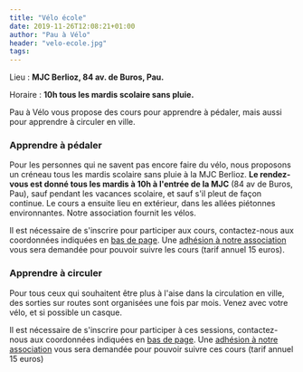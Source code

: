 ```yaml
---
title: "Vélo école"
date: 2019-11-26T12:08:21+01:00
author: "Pau à Vélo"
header: "velo-ecole.jpg"
tags:
---
```


<span aria-hidden="true" title="Lieu" class="fas fa-map-marker-alt" style="font-size:1.5em; width:1.3em;"></span>
<span class="sr-only">Lieu&nbsp;: </span>**MJC Berlioz, 84 av. de Buros, Pau.**

<span aria-hidden="true" title="Horaire" class="fas fa-clock" style="font-size:1.5em; width:1.3em;"></span>
<span class="sr-only">Horaire&nbsp;: </span>**10h tous les mardis scolaire sans pluie.**

Pau à Vélo vous propose des cours pour apprendre à pédaler, mais aussi pour
apprendre à circuler en ville.

### Apprendre à pédaler

Pour les personnes qui ne savent pas encore faire du vélo, nous proposons un 
créneau tous les mardis scolaire sans pluie à la MJC Berlioz. **Le rendez-vous 
est donné tous les mardis à 10h à l'entrée de la MJC** (84 av de Buros, Pau), 
sauf pendant les vacances scolaire, et sauf s'il pleut de façon continue. Le 
cours a ensuite lieu en extérieur, dans les allées piétonnes environnantes. 
Notre association fournit les vélos.

Il est nécessaire de s'inscrire pour participer aux cours, contactez-nous aux
coordonnées indiquées en [bas de page]. Une [adhésion à notre association] vous sera 
demandée pour pouvoir suivre les cours (tarif annuel 15 euros).

### Apprendre à circuler

Pour tous ceux qui souhaitent être plus à l'aise dans la circulation en ville,
des sorties sur routes sont organisées une fois par mois. Venez avec votre
vélo, et si possible un casque.

Il est nécessaire de s'inscrire pour participer à ces sessions, contactez-nous
aux coordonnées indiquées en [bas de page]. Une [adhésion à notre association] vous
sera demandée pour pouvoir suivre ces cours (tarif annuel 15 euros)


[bas de page]: #footer
[adhésion à notre association]: /#adhérer